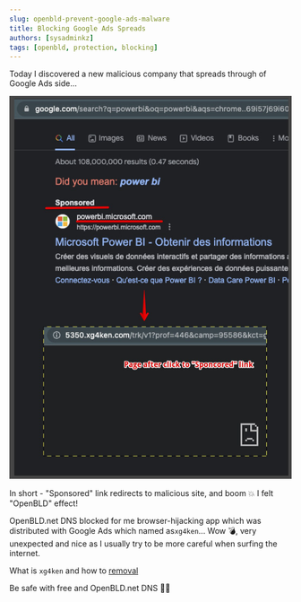 ```yaml
---
slug: openbld-prevent-google-ads-malware
title: Blocking Google Ads Spreads
authors: [sysadminkz]
tags: [openbld, protection, blocking]
---
```


Today I discovered a new malicious company that spreads through of Google Ads side...

![Google Ads Spreads](google-ads-sponsored-malware.jpg)

In short - "Sponsored" link redirects to malicious site, and boom 💥 I felt "OpenBLD" effect!

OpenBLD.net DNS blocked for me browser-hijacking app which was distributed with Google Ads which named as`xg4ken`... 
Wow 💣, very unexpected and nice as I usually try to be more careful when surfing the internet.

What is `xg4ken` and how to [removal](https://malwaretips.com/blogs/remove-xg4ken-com/)

Be safe with free and OpenBLD.net DNS 🤜🤛️️️️️️
